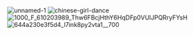 
![unnamed-1](https://github.com/user-attachments/assets/c70afefb-ebb8-4714-a39e-b1c662f8725b)
![chinese-girl-dance](https://github.com/user-attachments/assets/8d196b7a-40b4-4e7e-9c4a-02fbb8457945)
![1000_F_610203989_Thw6FBcjHthY6HqDFp0VUlJPQRryFYsH](https://github.com/user-attachments/assets/33f4da2d-0da3-4de2-ac03-00c0a81b1c8e)
![644a230e3f5d4_l7ink8py2vta1__700](https://github.com/user-attachments/assets/751f8681-a458-4591-907f-8e9dca3b6455)
